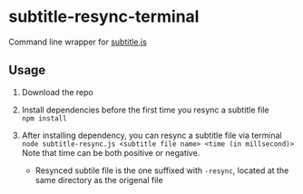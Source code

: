 # subtitle-resync-terminal

Command line wrapper for [subtitle.js](https://github.com/gsantiago/subtitle.js/)

## Usage

1. Download the repo

2. Install dependencies before the first time you resync a subtitle file  
```npm install```

3. After installing dependency, you can resync a subtitle file via terminal  
```node subtitle-resync.js <subtitle file name> <time (in millsecond)>```  
Note that time can be both positive or negative.

   -  Resynced subtile file is the one suffixed with `-resync`, located at the same directory as the origenal file